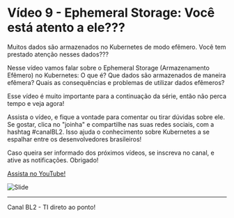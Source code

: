 # Vídeo 9 - Ephemeral Storage: Você está atento a ele???

Muitos dados são armazenados no Kubernetes de modo efêmero. Você tem prestado atenção nesses dados???

Nesse vídeo vamos falar sobre o Ephemeral Storage (Armazenamento Efêmero) no Kubernetes: O que é? Que dados são armazenados de maneira efêmera? Quais as consequências e problemas de utilizar dados efêmeros?

Esse vídeo é muito importante para a continuação da série, então não perca tempo e veja agora!

Assista o vídeo, e fique a vontade para comentar ou tirar dúvidas sobre ele. Se gostar, clica no "joinha" e compartilhe nas suas redes sociais, com a hashtag #canalBL2. Isso ajuda o conhecimento sobre Kubernetes a se espalhar entre os desenvolvedores brasileiros!

Caso queira ser informado dos próximos vídeos, se inscreva no canal, e ative as notificações. Obrigado!

[Assista no YouTube!](https://youtu.be/Z3d-HvvowBk)

![Slide](slides)

---
Canal BL2  - TI direto ao ponto!